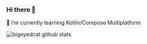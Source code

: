 ### Hi there 👋
🌱 I’m currently learning Kotlin/Compose Multiplatform
<!--
**bigeyedcat/bigeyedcat** is a ✨ _special_ ✨ repository because its `README.md` (this file) appears on your GitHub profile.

Here are some ideas to get you started:

- 🔭 I’m currently working on ...
- 👯 I’m looking to collaborate on ...
- 🤔 I’m looking for help with ...
- 💬 Ask me about ...
- 📫 How to reach me: ...
- 😄 Pronouns: ...
- ⚡ Fun fact: ...
-->
<img src="https://github-readme-stats.vercel.app/api?username=bigeyedcat&show_icons=true&count_private=true&hide_title=true" alt="bigeyedcat github stats">
<!-- <img src="https://github-readme-stats.vercel.app/api/top-langs/?username=bigeyedcat&layout=compact&hide=css,html" alt="uyamazak top languages"> -->
